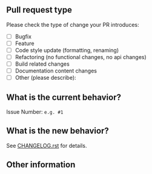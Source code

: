<!--- Please provide a general summary of your changes in the title above -->

<!---
Please use the devel branch as the merge target!
I use that branch as a staging area, to make sure the main branch
stays as stable as possible, if people are using the branch directly.
 -->

## Pull request type
<!-- Please try to limit your pull request to one type, submit multiple pull requests if needed. -->

Please check the type of change your PR introduces:

- [ ] Bugfix
- [ ] Feature
- [ ] Code style update (formatting, renaming)
- [ ] Refactoring (no functional changes, no api changes)
- [ ] Build related changes
- [ ] Documentation content changes
- [ ] Other (please describe):

## What is the current behavior?
<!-- Please describe the current behavior that you are modifying, or link to a relevant issue. -->

Issue Number: `e.g. #1`

## What is the new behavior?
<!-- Please describe the behavior or changes that are being added by this PR. -->

See [CHANGELOG.rst](https://github.com/thorian93/main/blob/main/CHANGELOG.rst) for details.

## Other information
<!-- Any other information that is important to this PR such as screenshots of how the component looks before and after the change. -->
